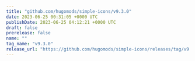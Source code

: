 ```yaml
---
title: "github.com/hugomods/simple-icons/v9.3.0"
date: 2023-06-25 00:31:05 +0000 UTC
publishDate: 2023-06-25 04:12:21 +0000 UTC
draft: false
prerelease: false
name: ""
tag_name: "v9.3.0"
release_url: "https://github.com/hugomods/simple-icons/releases/tag/v9.3.0"
---
```



